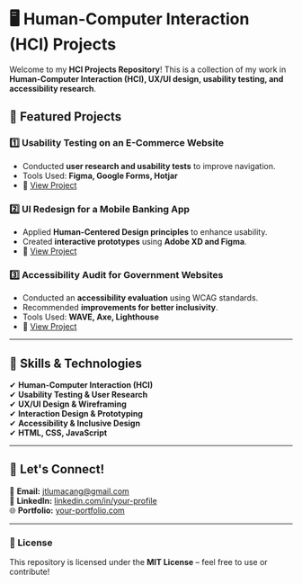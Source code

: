 # 🖥️ Human-Computer Interaction (HCI) Projects  

Welcome to my **HCI Projects Repository**! This is a collection of my work in **Human-Computer Interaction (HCI), UX/UI design, usability testing, and accessibility research**.  

## 📌 Featured Projects  

### 1️⃣ Usability Testing on an E-Commerce Website  
- Conducted **user research and usability tests** to improve navigation.  
- Tools Used: **Figma, Google Forms, Hotjar**  
- 📂 [View Project](./Usability-Testing/)  

### 2️⃣ UI Redesign for a Mobile Banking App  
- Applied **Human-Centered Design principles** to enhance usability.  
- Created **interactive prototypes** using **Adobe XD and Figma**.  
- 📂 [View Project](./UI-Redesign/)  

### 3️⃣ Accessibility Audit for Government Websites  
- Conducted an **accessibility evaluation** using WCAG standards.  
- Recommended **improvements for better inclusivity**.  
- Tools Used: **WAVE, Axe, Lighthouse**  
- 📂 [View Project](./Accessibility-Research/)  

---

## 🔧 Skills & Technologies  
✔ **Human-Computer Interaction (HCI)**  
✔ **Usability Testing & User Research**  
✔ **UX/UI Design & Wireframing**  
✔ **Interaction Design & Prototyping**  
✔ **Accessibility & Inclusive Design**  
✔ **HTML, CSS, JavaScript**  

---

## 📢 Let's Connect!  
📩 **Email:** jtlumacang@gmail.com  
💼 **LinkedIn:** [linkedin.com/in/your-profile](https://linkedin.com/in/your-profile)  
🌐 **Portfolio:** [your-portfolio.com](https://your-portfolio.com)  

---

### 📜 License  
This repository is licensed under the **MIT License** – feel free to use or contribute!
